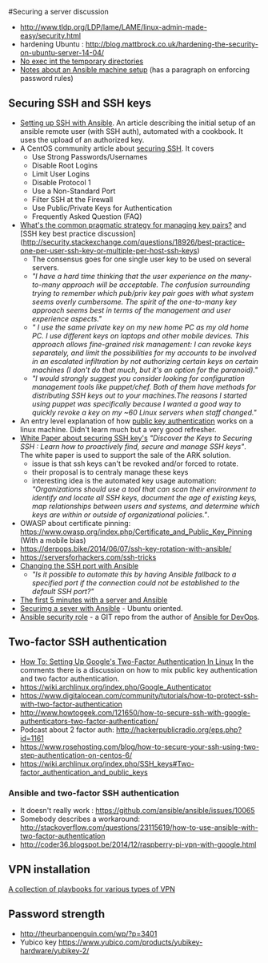 #Securing a server discussion

- http://www.tldp.org/LDP/lame/LAME/linux-admin-made-easy/security.html
- hardening Ubuntu : http://blog.mattbrock.co.uk/hardening-the-security-on-ubuntu-server-14-04/
- [No exec int the temporary directories](http://www.cyberciti.biz/faq/linux-add-nodev-nosuid-noexec-options-to-temporary-storage-partitions)
- [Notes about an Ansible machine setup](http://blog.dhananjaynene.com/2013/10/hands-on-ansible-tutorial/) (has a 
paragraph on enforcing password rules)

## Securing SSH and SSH keys
- [Setting up SSH with Ansible](http://www.hashbangcode.com/blog/ansible-ssh-setup-playbook). An article describing 
the initial setup of an ansible remote user (with SSH auth), automated with a cookbook. It uses the upload of an 
authorized key.  
- A CentOS community article about [securing SSH](http://wiki.centos.org/HowTos/Network/SecuringSSH). It covers 
    - Use Strong Passwords/Usernames
    - Disable Root Logins
    - Limit User Logins
    - Disable Protocol 1
    - Use a Non-Standard Port
    - Filter SSH at the Firewall
    - Use Public/Private Keys for Authentication
    - Frequently Asked Question (FAQ)
- [What's the common pragmatic strategy for managing key pairs?](http://security.stackexchange.com/questions/10963/whats-the-common-pragmatic-strategy-for-managing-key-pairs) and [SSH key best practice discussion]
(http://security.stackexchange.com/questions/18926/best-practice-one-per-user-ssh-key-or-multiple-per-host-ssh-keys)
    - The consensus goes for one single user key to be used on several servers.
    - _"I have a hard time thinking that the user experience on the many-to-many approach will be acceptable. The 
    confusion surrounding trying to remember which pub/priv key pair goes with what system seems overly cumbersome.
    The spirit of the one-to-many key approach seems best in terms of the management and user experience aspects."_
    - _" I use the same private key on my new home PC as my old home PC. I use different keys on laptops and other 
    mobile devices. This approach allows fine-grained risk management: I can revoke keys separately, and limit the 
    possibilities for my accounts to be involved in an escalated infiltration by not authorizing certain keys on 
    certain machines (I don't do that much, but it's an option for the paranoid)."_ 
    - _"I would strongly suggest you consider looking for configuration management tools like puppet/chef. 
    Both of them have methods for distributing SSH keys out to your machines.The reasons I started using puppet was 
    specifically because I wanted a good way to quickly revoke a key on my ~60 Linux servers when staff changed."_
- An entry level explanation of how [public key authentication](http://www.codero.com/knowledge-base/questions/300/How+to+use+public+key+authentication+with+SSH+users)
  works on a linux machine. Didn't learn much but a very good refresher.
- [White Paper about securing SSH key's](http://www.cyberark.com/resource/discover-keys-securing-ssh/) _"Discover the
 Keys to Securing SSH : Learn how to proactively find, secure and manage SSH keys"_. The white 
paper is used to support the sale of the ARK solution.
    - issue is that ssh keys can't be revoked and/or forced to rotate.
    - their proposal is to centraly manage these keys
    - interesting idea is the automated key usage automation: _"Organizations should use a tool that can scan their 
    environment to identify and locate all SSH keys, document the age of existing keys, map relationships between 
    users and systems, and determine which keys are within or outside of organizational policies."_.
- OWASP about certificate pinning: https://www.owasp.org/index.php/Certificate_and_Public_Key_Pinning (With a mobile bias)
- https://derpops.bike/2014/06/07/ssh-key-rotation-with-ansible/
- https://serversforhackers.com/ssh-tricks
- [Changing the SSH port with Ansible](http://serverfault.com/questions/545978/how-to-handle-ssh-port-changes-with-ansible)
    - _"Is it possible to automate this by having Ansible fallback to a specified port if the connection could not be
     established to the default SSH port?"_
- [The first 5 minutes with a server and Ansible](http://practicalops.com/tag/ansible.html)
- [Securimg a sever with Ansible](http://ryaneschinger.com/blog/securing-a-server-with-ansible/) - Ubuntu oriented.
- [Ansible security role](https://github.com/geerlingguy/ansible-role-security) - a GIT repo from the author of 
[Ansible for DevOps](https://leanpub.com/ansible-for-devops).

## Two-factor SSH authentication

- [How To: Setting Up Google's Two-Factor Authentication In Linux](https://isc.sans.edu/forums/diary/How+To+Setting+Up+Googles+TwoFactor+Authentication+In+Linux/16270/)
In the comments there is a discussion on how to mix public key authentication and two factor authentication.
- https://wiki.archlinux.org/index.php/Google_Authenticator
- https://www.digitalocean.com/community/tutorials/how-to-protect-ssh-with-two-factor-authentication
- http://www.howtogeek.com/121650/how-to-secure-ssh-with-google-authenticators-two-factor-authentication/
- Podcast about 2 factor auth: http://hackerpublicradio.org/eps.php?id=1161
- https://www.rosehosting.com/blog/how-to-secure-your-ssh-using-two-step-authentication-on-centos-6/
- https://wiki.archlinux.org/index.php/SSH_keys#Two-factor_authentication_and_public_keys

### Ansible and two-factor SSH authentication

- It doesn't really work : https://github.com/ansible/ansible/issues/10065 
- Somebody describes a workaround: http://stackoverflow.com/questions/23115619/how-to-use-ansible-with-two-factor-authentication
- http://coder36.blogspot.be/2014/12/raspberry-pi-vpn-with-google.html

## VPN installation
[A collection  of playbooks for various types of VPN](https://github.com/ftao/vpn-deploy-playbook)


## Password strength
- http://theurbanpenguin.com/wp/?p=3401
- Yubico key https://www.yubico.com/products/yubikey-hardware/yubikey-2/



